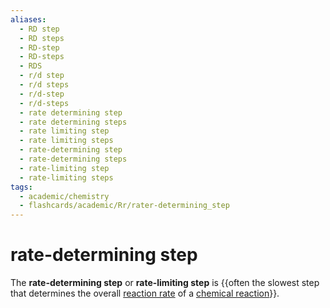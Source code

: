 ```yaml
---
aliases:
  - RD step
  - RD steps
  - RD-step
  - RD-steps
  - RDS
  - r/d step
  - r/d steps
  - r/d-step
  - r/d-steps
  - rate determining step
  - rate determining steps
  - rate limiting step
  - rate limiting steps
  - rate-determining step
  - rate-determining steps
  - rate-limiting step
  - rate-limiting steps
tags:
  - academic/chemistry
  - flashcards/academic/Rr/rater-determining_step
---
```


# rate-determining step

The __rate-determining step__ or __rate-limiting step__ is {{often the slowest step that determines the overall [reaction rate](reaction%20rate.md) of a [chemical reaction](chemical%20reaction.md)}}.

